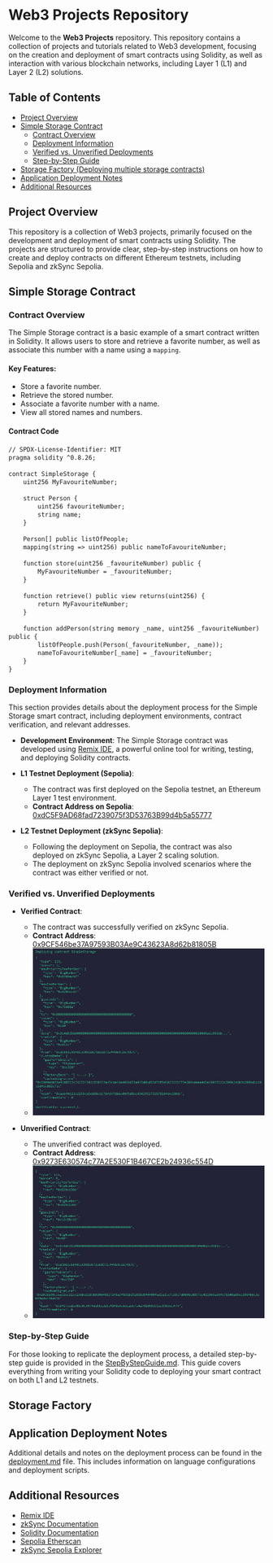 # Web3 Projects Repository

Welcome to the **Web3 Projects** repository. This repository contains a collection of projects and tutorials related to Web3 development, focusing on the creation and deployment of smart contracts using Solidity, as well as interaction with various blockchain networks, including Layer 1 (L1) and Layer 2 (L2) solutions.

## Table of Contents

- [Project Overview](#project-overview)
- [Simple Storage Contract](#simple-storage-contract)
  - [Contract Overview](#contract-overview)
  - [Deployment Information](#deployment-information)
  - [Verified vs. Unverified Deployments](#verified-vs-unverified-deployments)
  - [Step-by-Step Guide](#step-by-step-guide)
- [Storage Factory (Deploying multiple storage contracts)](#storage-factory)
- [Application Deployment Notes](#application-deployment-notes)
- [Additional Resources](#additional-resources)

## Project Overview

This repository is a collection of Web3 projects, primarily focused on the development and deployment of smart contracts using Solidity. The projects are structured to provide clear, step-by-step instructions on how to create and deploy contracts on different Ethereum testnets, including Sepolia and zkSync Sepolia.

## Simple Storage Contract

### Contract Overview

The Simple Storage contract is a basic example of a smart contract written in Solidity. It allows users to store and retrieve a favorite number, as well as associate this number with a name using a `mapping`.

#### Key Features:
- Store a favorite number.
- Retrieve the stored number.
- Associate a favorite number with a name.
- View all stored names and numbers.

#### Contract Code
```solidity
// SPDX-License-Identifier: MIT
pragma solidity ^0.8.26;

contract SimpleStorage {
    uint256 MyFavouriteNumber;

    struct Person {
        uint256 favouriteNumber;
        string name;
    }

    Person[] public listOfPeople;
    mapping(string => uint256) public nameToFavouriteNumber;

    function store(uint256 _favouriteNumber) public {
        MyFavouriteNumber = _favouriteNumber;
    }

    function retrieve() public view returns(uint256) {
        return MyFavouriteNumber;
    }

    function addPerson(string memory _name, uint256 _favouriteNumber) public {
        listOfPeople.push(Person(_favouriteNumber, _name));
        nameToFavouriteNumber[_name] = _favouriteNumber;
    }
}
```

### Deployment Information

This section provides details about the deployment process for the Simple Storage smart contract, including deployment environments, contract verification, and relevant addresses.

- **Development Environment**: The Simple Storage contract was developed using [Remix IDE](https://remix.ethereum.org/), a powerful online tool for writing, testing, and deploying Solidity contracts.
  
- **L1 Testnet Deployment (Sepolia)**:
  - The contract was first deployed on the Sepolia testnet, an Ethereum Layer 1 test environment.
  - **Contract Address on Sepolia**: [0xdC5F9AD68fad7239075f3D53763B99d4b5a55777](https://sepolia.etherscan.io/address/0xdC5F9AD68fad7239075f3D53763B99d4b5a55777)

- **L2 Testnet Deployment (zkSync Sepolia)**:
  - Following the deployment on Sepolia, the contract was also deployed on zkSync Sepolia, a Layer 2 scaling solution.
  - The deployment on zkSync Sepolia involved scenarios where the contract was either verified or not.

### Verified vs. Unverified Deployments

- **Verified Contract**:
  - The contract was successfully verified on zkSync Sepolia.
  - **Contract Address**: [0x9CF546be37A97593B03Ae9C43623A8d62b81805B](https://sepolia.explorer.zksync.io/address/0x9CF546be37A97593B03Ae9C43623A8d62b81805B)
  - ![Verified Contract Output](./SmartContractDeployment/VerifiedContractOutputZKSync.png)

- **Unverified Contract**:
  - The unverified contract was deployed.
  - **Contract Address**: [0x9273E630574c77A2E530F1B467CE2b24936c554D](https://sepolia.explorer.zksync.io/address/0x9273E630574c77A2E530F1B467CE2b24936c554D)
  - ![Unverified Contract Output](./SmartContractDeployment/ContractOutputZKSync.png)

### Step-by-Step Guide

For those looking to replicate the deployment process, a detailed step-by-step guide is provided in the [StepByStepGuide.md](./SmartContractDeployment/StepByStepGuide.md). This guide covers everything from writing your Solidity code to deploying your smart contract on both L1 and L2 testnets.

## Storage Factory

## Application Deployment Notes

Additional details and notes on the deployment process can be found in the [deployment.md](./deployment.md) file. This includes information on language configurations and deployment scripts.

## Additional Resources

- [Remix IDE](https://remix.ethereum.org/)
- [zkSync Documentation](https://docs.zksync.io/)
- [Solidity Documentation](https://docs.soliditylang.org/)
- [Sepolia Etherscan](https://sepolia.etherscan.io/)
- [zkSync Sepolia Explorer](https://explorer.zksync.io/)
